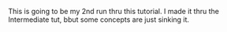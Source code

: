 This is going to be my 2nd run thru this tutorial.
I made it thru the Intermediate tut, bbut some concepts are just sinking it.
